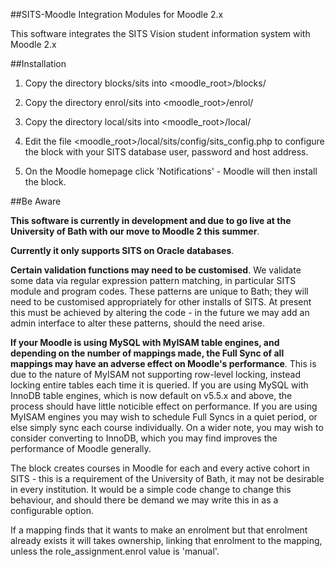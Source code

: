##SITS-Moodle Integration Modules for Moodle 2.x

This software integrates the SITS Vision student information system with Moodle 2.x

##Installation

1) Copy the directory blocks/sits into <moodle_root>/blocks/

2) Copy the directory enrol/sits into <moodle_root>/enrol/

3) Copy the directory local/sits into <moodle_root>/local/

4) Edit the file <moodle_root>/local/sits/config/sits_config.php to configure the block with your SITS database user, password and host address.

5) On the Moodle homepage click 'Notifications' - Moodle will then install the block.

##Be Aware

**This software is currently in development and due to go live at the University of Bath with our move to Moodle 2 this summer**.

**Currently it only supports SITS on Oracle databases**.

**Certain validation functions may need to be customised**.
We validate some data via regular expression pattern matching, in particular SITS module and program codes.  These patterns are unique to Bath;
they will need to be customised appropriately for other installs of SITS.  At present this must be achieved by altering the code - in the future
we may add an admin interface to alter these patterns, should the need arise.  

**If your Moodle is using MySQL with MyISAM table engines, and depending on the number of mappings made, the Full Sync of all mappings 
may have an adverse effect on Moodle's performance**.  This is due to the nature of MyISAM not supporting row-level locking, instead 
locking entire tables each time it is queried.   If you are using MySQL with InnoDB table engines, which is now default on v5.5.x and above,
the process should have little noticible effect on performance.  If you are using MyISAM engines you may wish to schedule Full Syncs in a quiet
period, or else simply sync each course individually.  On a wider note, you may wish to consider converting to InnoDB, which you may find
improves the performance of Moodle generally.

The block creates courses in Moodle for each and every active cohort in SITS - this is a requirement of the University of Bath, it may
not be desirable in every institution.  It would be a simple code change to change this behaviour, and should there be demand we may
write this in as a configurable option.

If a mapping finds that it wants to make an enrolment but that enrolment already exists it will takes ownership, linking that enrolment 
to the mapping, unless the role_assignment.enrol value is 'manual'.

